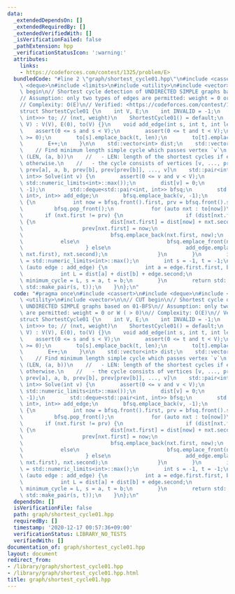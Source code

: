 ```yaml
---
data:
  _extendedDependsOn: []
  _extendedRequiredBy: []
  _extendedVerifiedWith: []
  _isVerificationFailed: false
  _pathExtension: hpp
  _verificationStatusIcon: ':warning:'
  attributes:
    links:
    - https://codeforces.com/contest/1325/problem/E>
  bundledCode: "#line 2 \"graph/shortest_cycle01.hpp\"\n#include <cassert>\n#include\
    \ <deque>\n#include <limits>\n#include <utility>\n#include <vector>\n\n// CUT\
    \ begin\n// Shortest cycle detection of UNDIRECTED SIMPLE graphs based on 01-BFS\n\
    // Assumption: only two types of edges are permitted: weight = 0 or W ( > 0)\n\
    // Complexity: O(E)\n// Verified: <https://codeforces.com/contest/1325/problem/E>\n\
    struct ShortestCycle01 {\n    int V, E;\n    int INVALID = -1;\n    std::vector<std::vector<std::pair<int,\
    \ int>>> to; // (nxt, weight)\n    ShortestCycle01() = default;\n    ShortestCycle01(int\
    \ V) : V(V), E(0), to(V) {}\n    void add_edge(int s, int t, int len) {\n    \
    \    assert(0 <= s and s < V);\n        assert(0 <= t and t < V);\n        assert(len\
    \ >= 0);\n        to[s].emplace_back(t, len);\n        to[t].emplace_back(s, len);\n\
    \        E++;\n    }\n\n    std::vector<int> dist;\n    std::vector<int> prev;\n\
    \    // Find minimum length simple cycle which passes vertex `v`\n    // - return:\
    \ (LEN, (a, b))\n    //   - LEN: length of the shortest cycles if exists, numeric_limits<int>::max()\
    \ otherwise.\n    //   - the cycle consists of vertices [v, ..., prev[prev[a]],\
    \ prev[a], a, b, prev[b], prev[prev[b]], ..., v]\n    std::pair<int, std::pair<int,\
    \ int>> Solve(int v) {\n        assert(0 <= v and v < V);\n        dist.assign(V,\
    \ std::numeric_limits<int>::max());\n        dist[v] = 0;\n        prev.assign(V,\
    \ -1);\n        std::deque<std::pair<int, int>> bfsq;\n        std::vector<std::pair<std::pair<int,\
    \ int>, int>> add_edge;\n        bfsq.emplace_back(v, -1);\n        while (!bfsq.empty())\
    \ {\n            int now = bfsq.front().first, prv = bfsq.front().second;\n  \
    \          bfsq.pop_front();\n            for (auto nxt : to[now])\n         \
    \       if (nxt.first != prv) {\n                    if (dist[nxt.first] == std::numeric_limits<int>::max())\
    \ {\n                        dist[nxt.first] = dist[now] + nxt.second;\n     \
    \                   prev[nxt.first] = now;\n                        if (nxt.second)\n\
    \                            bfsq.emplace_back(nxt.first, now);\n            \
    \            else\n                            bfsq.emplace_front(nxt.first, now);\n\
    \                    } else\n                        add_edge.emplace_back(std::make_pair(now,\
    \ nxt.first), nxt.second);\n                }\n        }\n        int minimum_cycle\
    \ = std::numeric_limits<int>::max();\n        int s = -1, t = -1;\n        for\
    \ (auto edge : add_edge) {\n            int a = edge.first.first, b = edge.first.second;\n\
    \            int L = dist[a] + dist[b] + edge.second;\n            if (L < minimum_cycle)\
    \ minimum_cycle = L, s = a, t = b;\n        }\n        return std::make_pair(minimum_cycle,\
    \ std::make_pair(s, t));\n    }\n};\n"
  code: "#pragma once\n#include <cassert>\n#include <deque>\n#include <limits>\n#include\
    \ <utility>\n#include <vector>\n\n// CUT begin\n// Shortest cycle detection of\
    \ UNDIRECTED SIMPLE graphs based on 01-BFS\n// Assumption: only two types of edges\
    \ are permitted: weight = 0 or W ( > 0)\n// Complexity: O(E)\n// Verified: <https://codeforces.com/contest/1325/problem/E>\n\
    struct ShortestCycle01 {\n    int V, E;\n    int INVALID = -1;\n    std::vector<std::vector<std::pair<int,\
    \ int>>> to; // (nxt, weight)\n    ShortestCycle01() = default;\n    ShortestCycle01(int\
    \ V) : V(V), E(0), to(V) {}\n    void add_edge(int s, int t, int len) {\n    \
    \    assert(0 <= s and s < V);\n        assert(0 <= t and t < V);\n        assert(len\
    \ >= 0);\n        to[s].emplace_back(t, len);\n        to[t].emplace_back(s, len);\n\
    \        E++;\n    }\n\n    std::vector<int> dist;\n    std::vector<int> prev;\n\
    \    // Find minimum length simple cycle which passes vertex `v`\n    // - return:\
    \ (LEN, (a, b))\n    //   - LEN: length of the shortest cycles if exists, numeric_limits<int>::max()\
    \ otherwise.\n    //   - the cycle consists of vertices [v, ..., prev[prev[a]],\
    \ prev[a], a, b, prev[b], prev[prev[b]], ..., v]\n    std::pair<int, std::pair<int,\
    \ int>> Solve(int v) {\n        assert(0 <= v and v < V);\n        dist.assign(V,\
    \ std::numeric_limits<int>::max());\n        dist[v] = 0;\n        prev.assign(V,\
    \ -1);\n        std::deque<std::pair<int, int>> bfsq;\n        std::vector<std::pair<std::pair<int,\
    \ int>, int>> add_edge;\n        bfsq.emplace_back(v, -1);\n        while (!bfsq.empty())\
    \ {\n            int now = bfsq.front().first, prv = bfsq.front().second;\n  \
    \          bfsq.pop_front();\n            for (auto nxt : to[now])\n         \
    \       if (nxt.first != prv) {\n                    if (dist[nxt.first] == std::numeric_limits<int>::max())\
    \ {\n                        dist[nxt.first] = dist[now] + nxt.second;\n     \
    \                   prev[nxt.first] = now;\n                        if (nxt.second)\n\
    \                            bfsq.emplace_back(nxt.first, now);\n            \
    \            else\n                            bfsq.emplace_front(nxt.first, now);\n\
    \                    } else\n                        add_edge.emplace_back(std::make_pair(now,\
    \ nxt.first), nxt.second);\n                }\n        }\n        int minimum_cycle\
    \ = std::numeric_limits<int>::max();\n        int s = -1, t = -1;\n        for\
    \ (auto edge : add_edge) {\n            int a = edge.first.first, b = edge.first.second;\n\
    \            int L = dist[a] + dist[b] + edge.second;\n            if (L < minimum_cycle)\
    \ minimum_cycle = L, s = a, t = b;\n        }\n        return std::make_pair(minimum_cycle,\
    \ std::make_pair(s, t));\n    }\n};\n"
  dependsOn: []
  isVerificationFile: false
  path: graph/shortest_cycle01.hpp
  requiredBy: []
  timestamp: '2020-12-17 00:57:36+09:00'
  verificationStatus: LIBRARY_NO_TESTS
  verifiedWith: []
documentation_of: graph/shortest_cycle01.hpp
layout: document
redirect_from:
- /library/graph/shortest_cycle01.hpp
- /library/graph/shortest_cycle01.hpp.html
title: graph/shortest_cycle01.hpp
---
```

